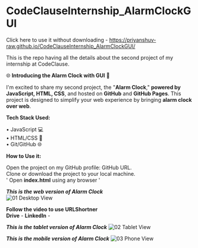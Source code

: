 # CodeClauseInternship_AlarmClockGUI
Click here to use it without downloading - https://priyanshuv-raw.github.io/CodeClauseInternship_AlarmClockGUI/

This is the repo having all the details about the second project of my internship at CodeClause.

🌐 **Introducing the Alarm Clock with GUI** 🚀

I'm excited to share my second project, the "**Alarm Clock**," **powered by JavaScript, HTML, CSS**, and hosted on **GitHub** and **GitHub Pages**. This project is designed to simplify your web experience by bringing **alarm clock over web**.

**Tech Stack Used:**

• JavaScript 💻<br>
• HTML/CSS 🎨<br>
• Git/GitHub 🌐<br>

**How to Use it:**

Open the project on my GitHub profile: GitHub URL.<br>
Clone or download the project to your local machine.<br>
  ' Open **index.html** using any browser '<br>

_**This is the web version of Alarm Clock**_ <br>
![01 Desktop View](https://github.com/priyanshuv-raw/CodeClauseInternship_AlarmClockGUI/assets/102889190/c2e29723-aa37-46e9-a1d0-496b2e4ea300)
<br>

**Follow the video to use URLShortner**<br>
**Drive** - 
**LinkedIn** - 

_**This is the tablet version of Alarm Clock**_
![02 Tablet View](https://github.com/priyanshuv-raw/CodeClauseInternship_AlarmClockGUI/assets/102889190/4c239e4c-e865-4048-9f20-59f551e699be)
<br>

_**This is the mobile version of Alarm Clock**_
![03 Phone View](https://github.com/priyanshuv-raw/CodeClauseInternship_AlarmClockGUI/assets/102889190/6953eb99-da04-4ea0-8f3a-2bc513da5b27)
<br>
